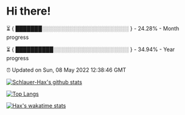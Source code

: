 # Hi there!

⏳ { ███████░░░░░░░░░░░░░░░░░░░░░░░ } - 24.28% - Month progress

⏳ { ██████████░░░░░░░░░░░░░░░░░░░░ } - 34.94% - Year progress

⏰ Updated on Sun, 08 May 2022 12:38:46 GMT


[![Schlauer-Hax's github stats](https://github-readme-stats.vercel.app/api?username=Schlauer-Hax&show_icons=true&theme=dark&count_private=true)](https://github.com/Schlauer-Hax)


[![Top Langs](https://github-readme-stats.vercel.app/api/top-langs/?username=Schlauer-Hax&layout=compact&theme=dark)](https://github.com/Schlauer-Hax?tab=repositories)


[![Hax's wakatime stats](https://github-readme-stats.vercel.app/api/wakatime?username=Hax&theme=dark)](https://wakatime.com/@Hax)


